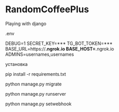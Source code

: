 # RandomCoffeePlus
Playing with django

.env

DEBUG=1
SECRET_KEY=***
TG_BOT_TOKEN=***
BASE_URL=https://**.ngrok.io
BASE_HOST=**.ngrok.io
ADMINS=usernames,usernames



установка 

pip install -r requirements.txt

python manage.py migrate

python manage.py runserver

python manage.py setwebhook
